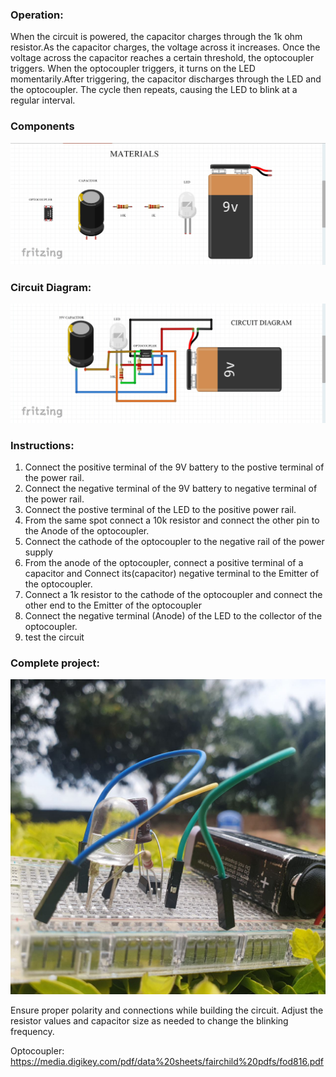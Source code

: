 ### Operation:
When the circuit is powered, the capacitor charges through the 1k ohm resistor.As the capacitor charges, the voltage across it increases.
Once the voltage across the capacitor reaches a certain threshold, the optocoupler triggers.
When the optocoupler triggers, it turns on the LED momentarily.After triggering, the capacitor discharges through the LED and the optocoupler.
The cycle then repeats, causing the LED to blink at a regular interval.

### Components
 ![materials for the circuit](/images/Materials-opto.jpg)

### Circuit Diagram:
 ![The circuit](/images/Circuit-opto.jpg)

### Instructions:

1. Connect the positive terminal of the 9V battery to the  postive terminal of the power rail.
2. Connect the negative  terminal of the 9V battery to negative terminal of the power rail.
3. Connect the postive terminal of the LED to the positive power rail. 
4. From the same spot connect a 10k resistor and connect the other pin to the Anode of the optocoupler. 
5. Connect the cathode of the optocoupler to the negative rail of the power supply 
6. From the anode of the optocoupler, connect a positive terminal of a capacitor and Connect its(capacitor) negative terminal to the Emitter of the optocoupler. 
7. Connect a 1k resistor to the cathode of the optocoupler and connect the  other end to the Emitter  of the optocoupler 
8. Connect the negative terminal (Anode) of the LED to the collector of the optocoupler.
9. test the circuit

### Complete project:
 ![Complete set up](/images/optocoupler-complete.jpg)

Ensure proper polarity and connections while building the circuit. Adjust the resistor values and capacitor size as needed to change the blinking frequency.

 Optocoupler: https://media.digikey.com/pdf/data%20sheets/fairchild%20pdfs/fod816.pdf
